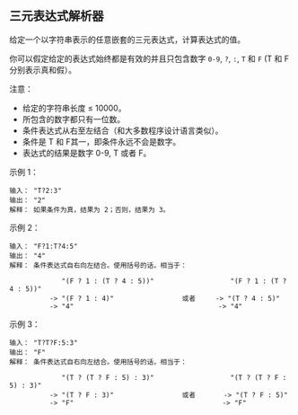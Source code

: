 ## 三元表达式解析器

给定一个以字符串表示的任意嵌套的三元表达式，计算表达式的值。

你可以假定给定的表达式始终都是有效的并且只包含数字 `0-9`, `?`, `:`, `T` 和 `F` (T 和 F 分别表示真和假）。

注意：

* 给定的字符串长度 ≤ 10000。
* 所包含的数字都只有一位数。
* 条件表达式从右至左结合（和大多数程序设计语言类似）。
* 条件是 T 和 F其一，即条件永远不会是数字。
* 表达式的结果是数字 0-9, T 或者 F。

示例 1：

```
输入： "T?2:3"
输出： "2"
解释： 如果条件为真，结果为 2；否则，结果为 3。
```

示例 2：

```
输入： "F?1:T?4:5"
输出： "4"
解释： 条件表达式自右向左结合。使用括号的话，相当于：

             "(F ? 1 : (T ? 4 : 5))"                   "(F ? 1 : (T ? 4 : 5))"
          -> "(F ? 1 : 4)"                 或者     -> "(T ? 4 : 5)"
          -> "4"                                    -> "4"
```

示例 3：

```
输入： "T?T?F:5:3"
输出： "F"
解释： 条件表达式自右向左结合。使用括号的话，相当于：

             "(T ? (T ? F : 5) : 3)"                   "(T ? (T ? F : 5) : 3)"
          -> "(T ? F : 3)"                 或者       -> "(T ? F : 5)"
          -> "F"                                     -> "F"
```